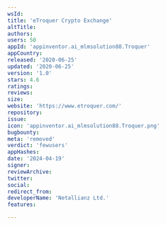 ```yaml
---
wsId: 
title: 'eTroquer Crypto Exchange'
altTitle: 
authors: 
users: 50
appId: 'appinventor.ai_mlmsolution88.Troquer'
appCountry: 
released: '2020-06-25'
updated: '2020-06-25'
version: '1.0'
stars: 4.6
ratings: 
reviews: 
size: 
website: 'https://www.etroquer.com/'
repository: 
issue: 
icon: 'appinventor.ai_mlmsolution88.Troquer.png'
bugbounty: 
meta: 'removed'
verdict: 'fewusers'
appHashes: 
date: '2024-04-19'
signer: 
reviewArchive: 
twitter: 
social: 
redirect_from: 
developerName: 'Netallianz Ltd.'
features: 

---
```


